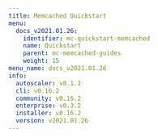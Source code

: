 ```yaml
---
title: Memcached Quickstart
menu:
  docs_v2021.01.26:
    identifier: mc-quickstart-memcached
    name: Quickstart
    parent: mc-memcached-guides
    weight: 15
menu_name: docs_v2021.01.26
info:
  autoscaler: v0.1.2
  cli: v0.16.2
  community: v0.16.2
  enterprise: v0.3.2
  installer: v0.16.2
  version: v2021.01.26
---
```


